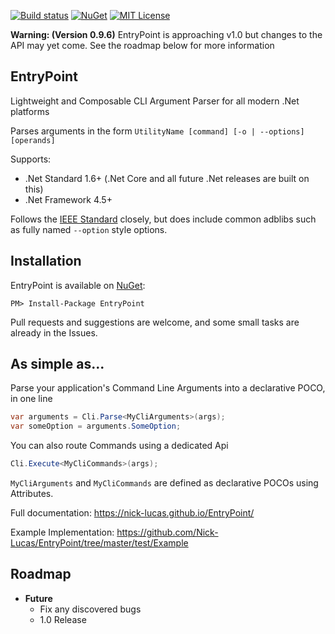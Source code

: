 [![Build status](https://ci.appveyor.com/api/projects/status/bocpkn9t5lhan1o9?svg=true)](https://ci.appveyor.com/project/Nick-Lucas/entrypoint)
[![NuGet](https://img.shields.io/nuget/v/EntryPoint.svg)](https://www.nuget.org/packages/EntryPoint)
[![MIT License](https://img.shields.io/github/license/Nick-Lucas/EntryPoint.svg)](https://github.com/Nick-Lucas/EntryPoint/blob/master/LICENSE)

**Warning: (Version 0.9.6)** EntryPoint is approaching v1.0 but changes to the API may yet come. See the roadmap below for more information

## EntryPoint

Lightweight and Composable CLI Argument Parser for all modern .Net platforms

Parses arguments in the form `UtilityName [command] [-o | --options] [operands]`

Supports:

* .Net Standard 1.6+ (.Net Core and all future .Net releases are built on this)
* .Net Framework 4.5+

Follows the [IEEE Standard](http://pubs.opengroup.org/onlinepubs/9699919799/basedefs/V1_chap12.html) closely, but does include common adblibs such as fully named `--option` style options.

## Installation
EntryPoint is available on [NuGet](https://www.nuget.org/packages/EntryPoint):

	PM> Install-Package EntryPoint

Pull requests and suggestions are welcome, and some small tasks are already in the Issues.

## As simple as...

Parse your application's Command Line Arguments into a declarative POCO, in one line
```C#
var arguments = Cli.Parse<MyCliArguments>(args);
var someOption = arguments.SomeOption;
```

You can also route Commands using a dedicated Api
```C#
Cli.Execute<MyCliCommands>(args);
```

`MyCliArguments` and `MyCliCommands` are defined as declarative POCOs using Attributes.

Full documentation: https://nick-lucas.github.io/EntryPoint/

Example Implementation: https://github.com/Nick-Lucas/EntryPoint/tree/master/test/Example

## Roadmap
* **Future**
	* Fix any discovered bugs
	* 1.0 Release
